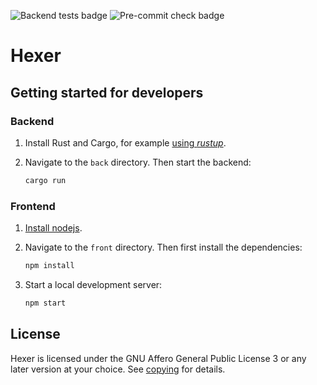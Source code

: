 ![Backend tests badge](https://github.com/hexil-org/hexer/actions/workflows/backend-tests.yaml/badge.svg)
![Pre-commit check badge](https://github.com/hexil-org/hexer/actions/workflows/check-pre-commit.yaml/badge.svg)

# Hexer

## Getting started for developers

### Backend

1.  Install Rust and Cargo, for example [using
    _rustup_](https://www.rust-lang.org/tools/install).

2.  Navigate to the `back` directory. Then start the backend:

    ```sh
    cargo run
    ```

### Frontend

1.  [Install nodejs](https://nodejs.org/en/).

2.  Navigate to the `front` directory. Then first install the dependencies:

    ```sh
    npm install
    ```

3.  Start a local development server:

    ```sh
    npm start
    ```

## License

Hexer is licensed under the GNU Affero General Public License 3 or any later
version at your choice. See [copying](./COPYING.md) for details.
